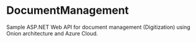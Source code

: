 # DocumentManagement
Sample ASP.NET Web API for document management (Digitization) using Onion architecture and Azure Cloud. 
